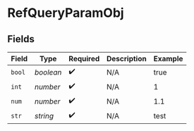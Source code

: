 # RefQueryParamObj


## Fields

| Field              | Type               | Required           | Description        | Example            |
| ------------------ | ------------------ | ------------------ | ------------------ | ------------------ |
| `bool`             | *boolean*          | :heavy_check_mark: | N/A                | true               |
| `int`              | *number*           | :heavy_check_mark: | N/A                | 1                  |
| `num`              | *number*           | :heavy_check_mark: | N/A                | 1.1                |
| `str`              | *string*           | :heavy_check_mark: | N/A                | test               |